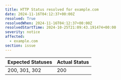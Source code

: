 ```yaml
---
title: HTTP Status resolved for example.com
date: 2024-11-16T04:12:37+00:00Z
resolved: True
resolvedWhen: 2024-11-16T04:12:37+00:00Z
resolvedStartTime: 2024-10-25T21:09:43.191474+00:00
severity: notice
affected:
  - example.com
section: issue
---
```


| Expected Statuses | Actual Status  |
|-------------------|----------------|
| 200, 301, 302 | 200 |
